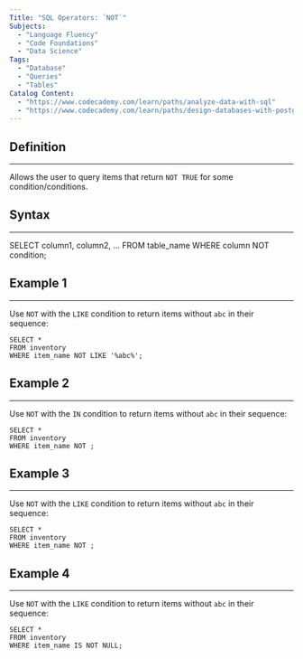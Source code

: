 ```yaml
---
Title: "SQL Operators: `NOT`"
Subjects:
  - "Language Fluency"
  - "Code Foundations"
  - "Data Science"
Tags:
  - "Database"
  - "Queries"
  - "Tables"
Catalog Content:
  - "https://www.codecademy.com/learn/paths/analyze-data-with-sql"
  - "https://www.codecademy.com/learn/paths/design-databases-with-postgresql"
---
```


## Definition
***
Allows the user to query items that return `NOT TRUE` for some condition/conditions.

## Syntax
***
SELECT column1, column2, ...
FROM table_name
WHERE column NOT condition;

## Example 1
***
Use `NOT` with the `LIKE` condition to return items without `abc` in their sequence:
```codebyte/sql
SELECT *
FROM inventory
WHERE item_name NOT LIKE '%abc%';
```

## Example 2
***
Use `NOT` with the `IN` condition to return items without `abc` in their sequence:
```codebyte/sql
SELECT *
FROM inventory
WHERE item_name NOT ;
```

## Example 3
***
Use `NOT` with the `LIKE` condition to return items without `abc` in their sequence:
```codebyte/sql
SELECT *
FROM inventory
WHERE item_name NOT ;
```

## Example 4
***
Use `NOT` with the `LIKE` condition to return items without `abc` in their sequence:
```codebyte/sql
SELECT *
FROM inventory
WHERE item_name IS NOT NULL;
```
